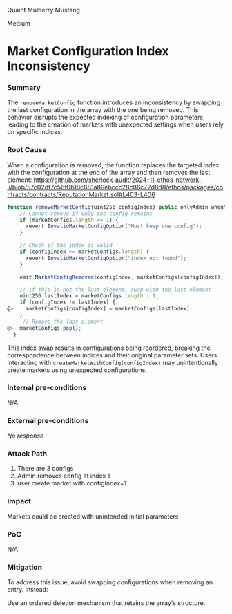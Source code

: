 Quaint Mulberry Mustang

Medium

# Market Configuration Index Inconsistency

### Summary

The `removeMarketConfig` function introduces an inconsistency by swapping the last configuration in the array with the one being removed. This behavior disrupts the expected indexing of configuration parameters, leading to the creation of markets with unexpected settings when users rely on specific indices.

### Root Cause

When a configuration is removed, the function replaces the targeted index with the configuration at the end of the array and then removes the last element: 
https://github.com/sherlock-audit/2024-11-ethos-network-ii/blob/57c02df7c56f0b18c681a89ebccc28c86c72d8d8/ethos/packages/contracts/contracts/ReputationMarket.sol#L403-L406
```js
function removeMarketConfig(uint256 configIndex) public onlyAdmin whenNotPaused {//checked
    // Cannot remove if only one config remains
    if (marketConfigs.length <= 1) {
      revert InvalidMarketConfigOption("Must keep one config");
    }

    // Check if the index is valid
    if (configIndex >= marketConfigs.length) {
      revert InvalidMarketConfigOption("index not found");
    }

    emit MarketConfigRemoved(configIndex, marketConfigs[configIndex]);

    // If this is not the last element, swap with the last element
    uint256 lastIndex = marketConfigs.length - 1;
    if (configIndex != lastIndex) {
@>    marketConfigs[configIndex] = marketConfigs[lastIndex];
    }
     // Remove the last element
@>  marketConfigs.pop();
  }
```
This index swap results in configurations being reordered, breaking the correspondence between indices and their original parameter sets. Users interacting with `createMarketWithConfig(configIndex)` may unintentionally create markets using unexpected configurations. 



### Internal pre-conditions

N/A

### External pre-conditions

_No response_

### Attack Path

1. There are 3 configs
2. Admin removes config at index 1
3. user create market with configIndex=1

### Impact

Markets could be created with unintended initial parameters

### PoC

N/A

### Mitigation

To address this issue, avoid swapping configurations when removing an entry. Instead:

Use an ordered deletion mechanism that retains the array's structure.